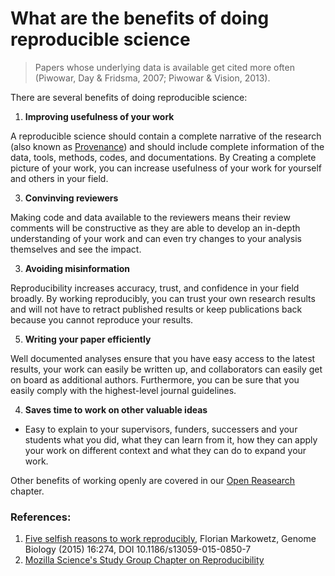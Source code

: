 # What are the benefits of doing reproducible science

> Papers whose underlying data is available get cited more often (Piwowar, Day & Fridsma, 2007; Piwowar & Vision, 2013).

There are several benefits of doing reproducible science:

1. **Improving usefulness of your work**

A reproducible science should contain a complete narrative of the research (also known as [Provenance](https://en.wikipedia.org/wiki/Provenance)) and should include complete information of the data, tools, methods, codes, and documentations. By Creating a complete picture of your work, you can increase usefulness of your work for yourself and others in your field.

3. **Convinving reviewers**

Making code and data available to the reviewers means their review comments will be constructive as they are able to develop an in-depth understanding of your work and can even try changes to your analysis themselves and see the impact.

3. **Avoiding misinformation**

Reproducibility increases accuracy, trust, and confidence in your field broadly. By working reproducibly, you can trust your own research results and will not have to retract published results or keep publications back because you cannot reproduce your results. 

5. **Writing your paper efficiently**

Well documented analyses ensure that you have easy access to the latest results, your work can easily be written up, and collaborators can easily get on board as additional authors. Furthermore, you can be sure that you easily comply with the highest-level journal guidelines.

4. **Saves time to work on other valuable ideas**

- Easy to explain to your supervisors, funders, successers and your students what you did, what they can learn from it, how they can apply your work on different context and what they can do to expand your work.

Other benefits of working openly are covered in our [Open Reasearch](../open_research/open_research) chapter.

### References:

1. [Five selfish reasons to work reproducibly](https://genomebiology.biomedcentral.com/track/pdf/10.1186/s13059-015-0850-7), Florian Markowetz, Genome Biology (2015) 16:274, DOI 10.1186/s13059-015-0850-7
2. [Mozilla Science's Study Group Chapter on Reproducibility](https://mozillascience.github.io/study-group-orientation/4.3-repro.html)

